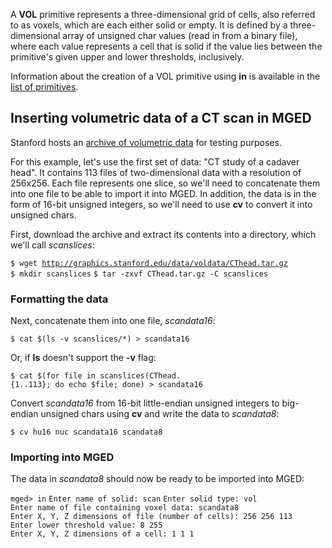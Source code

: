 A **VOL** primitive represents a three-dimensional grid of cells, also
referred to as voxels, which are each either solid or empty. It is
defined by a three-dimensional array of unsigned char values (read in
from a binary file), where each value represents a cell that is solid if
the value lies between the primitive's given upper and lower thresholds,
inclusively.

Information about the creation of a VOL primitive using **in** is
available in the [list of
primitives](BRL-CAD_Primitives#vol.md).

## Inserting volumetric data of a CT scan in MGED

Stanford hosts an [archive of volumetric
data](http://graphics.stanford.edu/data/voldata/) for testing purposes.

For this example, let's use the first set of data: "CT study of a
cadaver head". It contains 113 files of two-dimensional data with a
resolution of 256x256. Each file represents one slice, so we'll need to
concatenate them into one file to be able to import it into MGED. In
addition, the data is in the form of 16-bit unsigned integers, so we'll
need to use **cv** to convert it into unsigned chars.

First, download the archive and extract its contents into a directory,
which we'll call *scanslices*:

`$ wget `[`http://graphics.stanford.edu/data/voldata/CThead.tar.gz`](http://graphics.stanford.edu/data/voldata/CThead.tar.gz)
`$ mkdir scanslices`
`$ tar -zxvf CThead.tar.gz -C scanslices`

### Formatting the data

Next, concatenate them into one file, *scandata16*:

`$ cat $(ls -v scanslices/*) > scandata16`

Or, if **ls** doesn't support the **-v** flag:

`$ cat $(for file in scanslices(CThead.{1..113}; do echo $file; done) > scandata16`

Convert *scandata16* from 16-bit little-endian unsigned integers to
big-endian unsigned chars using **cv** and write the data to
*scandata8*:

`$ cv hu16 nuc scandata16 scandata8`

### Importing into MGED

The data in *scandata8* should now be ready to be imported into MGED:

`mged> in`
`Enter name of solid: scan`
`Enter solid type: vol`
`Enter name of file containing voxel data: scandata8`
`Enter X, Y, Z dimensions of file (number of cells): 256 256 113`
`Enter lower threshold value: 8 255`
`Enter X, Y, Z dimensions of a cell: 1 1 1`
